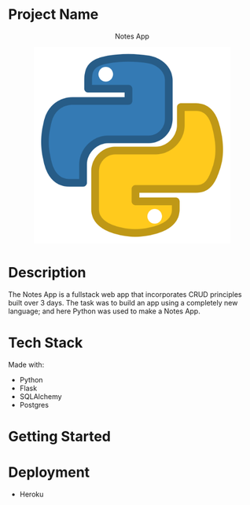 # Project Name
<p align="center">Notes App</p>
<p align="center">
<a href=""><img src="./python.png" height="400px" margin="auto" >
</a>
</p>

# Description
<p>
The Notes App is a fullstack web app that incorporates CRUD principles built over 3 days. The task was to build an app using a completely new language; and here Python was used to make a Notes App. 
</p>

# Tech Stack
Made with:
- Python
- Flask
- SQLAlchemy
- Postgres
# Getting Started
# Deployment
- Heroku